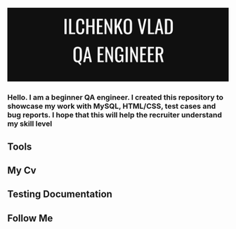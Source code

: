 ![Header](https://github.com/vlad4ik2004losa/vlad4ik2004losa/blob/main/assets/Header.png) 

### Hello. I am a beginner QA engineer. I created this repository to showcase my work with MySQL, HTML/CSS, test cases and bug reports. I hope that this will help the recruiter understand my skill level

## Tools

## My Cv

## Testing Documentation

## Follow Me
